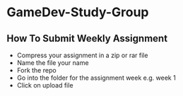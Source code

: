 # GameDev-Study-Group
## How To Submit Weekly Assignment
* Compress your assignment in a zip or rar file
* Name the file your name
* Fork the repo
* Go into the folder for the assignment week e.g. week 1
* Click on upload file
